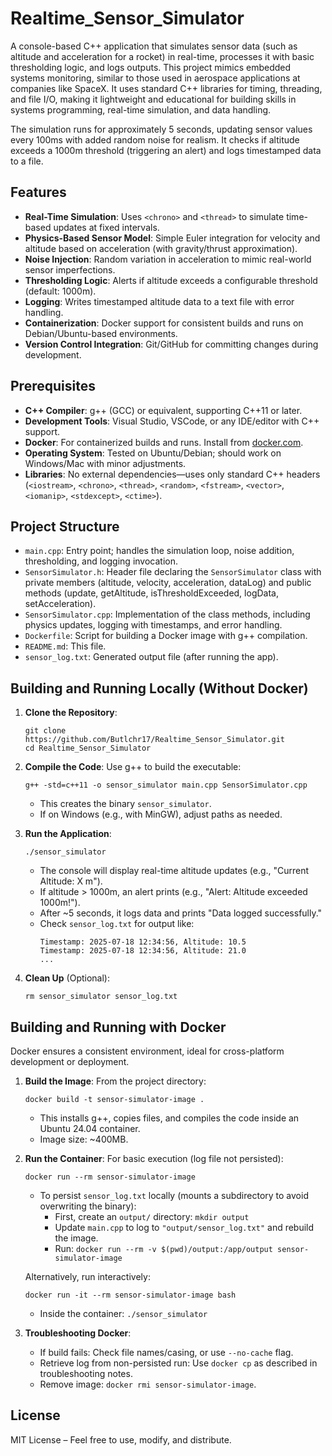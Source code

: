 # Realtime_Sensor_Simulator

A console-based C++ application that simulates sensor data (such as altitude and acceleration for a rocket) in real-time, processes it with basic thresholding logic, and logs outputs. This project mimics embedded systems monitoring, similar to those used in aerospace applications at companies like SpaceX. It uses standard C++ libraries for timing, threading, and file I/O, making it lightweight and educational for building skills in systems programming, real-time simulation, and data handling.

The simulation runs for approximately 5 seconds, updating sensor values every 100ms with added random noise for realism. It checks if altitude exceeds a 1000m threshold (triggering an alert) and logs timestamped data to a file.

## Features
- **Real-Time Simulation**: Uses `<chrono>` and `<thread>` to simulate time-based updates at fixed intervals.
- **Physics-Based Sensor Model**: Simple Euler integration for velocity and altitude based on acceleration (with gravity/thrust approximation).
- **Noise Injection**: Random variation in acceleration to mimic real-world sensor imperfections.
- **Thresholding Logic**: Alerts if altitude exceeds a configurable threshold (default: 1000m).
- **Logging**: Writes timestamped altitude data to a text file with error handling.
- **Containerization**: Docker support for consistent builds and runs on Debian/Ubuntu-based environments.
- **Version Control Integration**: Git/GitHub for committing changes during development.

## Prerequisites
- **C++ Compiler**: g++ (GCC) or equivalent, supporting C++11 or later.
- **Development Tools**: Visual Studio, VSCode, or any IDE/editor with C++ support.
- **Docker**: For containerized builds and runs. Install from [docker.com](https://www.docker.com).
- **Operating System**: Tested on Ubuntu/Debian; should work on Windows/Mac with minor adjustments.
- **Libraries**: No external dependencies—uses only standard C++ headers (`<iostream>`, `<chrono>`, `<thread>`, `<random>`, `<fstream>`, `<vector>`, `<iomanip>`, `<stdexcept>`, `<ctime>`).

## Project Structure
- `main.cpp`: Entry point; handles the simulation loop, noise addition, thresholding, and logging invocation.
- `SensorSimulator.h`: Header file declaring the `SensorSimulator` class with private members (altitude, velocity, acceleration, dataLog) and public methods (update, getAltitude, isThresholdExceeded, logData, setAcceleration).
- `SensorSimulator.cpp`: Implementation of the class methods, including physics updates, logging with timestamps, and error handling.
- `Dockerfile`: Script for building a Docker image with g++ compilation.
- `README.md`: This file.
- `sensor_log.txt`: Generated output file (after running the app).

## Building and Running Locally (Without Docker)
1. **Clone the Repository**:
   ```
   git clone https://github.com/Butlchr17/Realtime_Sensor_Simulator.git
   cd Realtime_Sensor_Simulator
   ```

2. **Compile the Code**:
   Use g++ to build the executable:
   ```
   g++ -std=c++11 -o sensor_simulator main.cpp SensorSimulator.cpp
   ```
   - This creates the binary `sensor_simulator`.
   - If on Windows (e.g., with MinGW), adjust paths as needed.

3. **Run the Application**:
   ```
   ./sensor_simulator
   ```
   - The console will display real-time altitude updates (e.g., "Current Altitude: X m").
   - If altitude > 1000m, an alert prints (e.g., "Alert: Altitude exceeded 1000m!").
   - After ~5 seconds, it logs data and prints "Data logged successfully."
   - Check `sensor_log.txt` for output like:
     ```
     Timestamp: 2025-07-18 12:34:56, Altitude: 10.5
     Timestamp: 2025-07-18 12:34:56, Altitude: 21.0
     ...
     ```

4. **Clean Up** (Optional):
   ```
   rm sensor_simulator sensor_log.txt
   ```

## Building and Running with Docker
Docker ensures a consistent environment, ideal for cross-platform development or deployment.

1. **Build the Image**:
   From the project directory:
   ```
   docker build -t sensor-simulator-image .
   ```
   - This installs g++, copies files, and compiles the code inside an Ubuntu 24.04 container.
   - Image size: ~400MB.

2. **Run the Container**:
   For basic execution (log file not persisted):
   ```
   docker run --rm sensor-simulator-image
   ```
   - To persist `sensor_log.txt` locally (mounts a subdirectory to avoid overwriting the binary):
     - First, create an `output/` directory: `mkdir output`
     - Update `main.cpp` to log to `"output/sensor_log.txt"` and rebuild the image.
     - Run: `docker run --rm -v $(pwd)/output:/app/output sensor-simulator-image`

   Alternatively, run interactively:
   ```
   docker run -it --rm sensor-simulator-image bash
   ```
   - Inside the container: `./sensor_simulator`

3. **Troubleshooting Docker**:
   - If build fails: Check file names/casing, or use `--no-cache` flag.
   - Retrieve log from non-persisted run: Use `docker cp` as described in troubleshooting notes.
   - Remove image: `docker rmi sensor-simulator-image`.

## License
MIT License – Feel free to use, modify, and distribute.